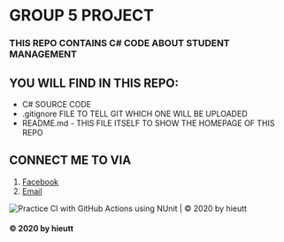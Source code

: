 # GROUP 5 PROJECT

### THIS REPO CONTAINS C# CODE ABOUT STUDENT MANAGEMENT

## YOU WILL FIND IN THIS REPO:
* C# SOURCE CODE
* .gitignore FILE TO TELL GIT WHICH ONE WILL BE UPLOADED
* README.md - THIS FILE ITSELF TO SHOW THE HOMEPAGE OF THIS REPO

## CONNECT ME TO VIA
1. [Facebook](http://facebook.com/trantronghieu9999)
2. [Email](mailto:tronghieu6666@gmail.com)

![Practice CI with GitHub Actions using NUnit | © 2020 by hieutt](https://github.com/hieuttblackpink/math-util/workflows/Practice%20CI%20with%20GitHub%20Actions%20using%20Ant%20and%20JUnit%20%7C%20%C2%A9%202020%20by%20hieutt/badge.svg)

#### © 2020 by hieutt
